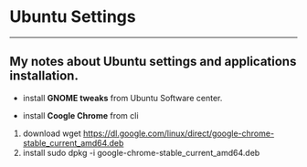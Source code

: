 # Ubuntu Settings
---
## My notes about Ubuntu settings and applications installation.

* install **GNOME tweaks** from Ubuntu Software center.

* install **Coogle Chrome** from cli 
1. download
wget https://dl.google.com/linux/direct/google-chrome-stable_current_amd64.deb
2. install
sudo dpkg -i google-chrome-stable_current_amd64.deb
